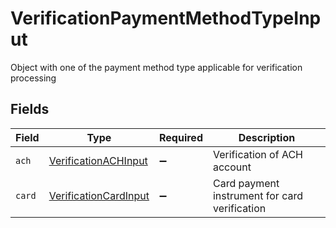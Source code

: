 # VerificationPaymentMethodTypeInput

Object with one of the payment method type applicable for verification processing


## Fields

| Field                                                                 | Type                                                                  | Required                                                              | Description                                                           |
| --------------------------------------------------------------------- | --------------------------------------------------------------------- | --------------------------------------------------------------------- | --------------------------------------------------------------------- |
| `ach`                                                                 | [VerificationACHInput](../../models/shared/verificationachinput.md)   | :heavy_minus_sign:                                                    | Verification of ACH account                                           |
| `card`                                                                | [VerificationCardInput](../../models/shared/verificationcardinput.md) | :heavy_minus_sign:                                                    | Card payment instrument for card verification                         |